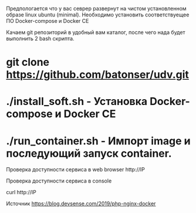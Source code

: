 Предпологается что у вас севрер развернут на чистом установленном образе linux ubuntu (minimal).
Необходимо установить соответствуещее ПО Docker-compose и Docker CE

Качаем git репозиторий в удобный вам каталог, после чего нада будет выполнить 2 bash скрипта.

# git clone https://github.com/batonser/udv.git
# ./install_soft.sh  - Установка Docker-compose и Docker CE

# ./run_container.sh  - Импорт image и последующий запуск container.

Проверка доступности сервиса в web browser
http://IP 

Проверка доступности сервиса в console

curl http://IP

Источник https://blog.devsense.com/2019/php-nginx-docker
